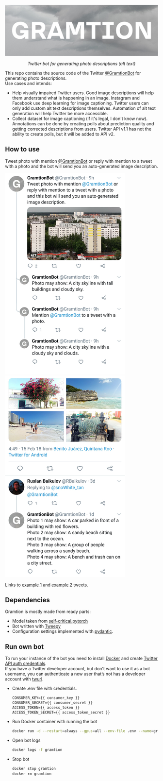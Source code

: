 <p align="center">
  <a href="https://github.com/lRomul/gramtion"><img src="https://raw.githubusercontent.com/lRomul/gramtion/master/pics/gramtion.jpeg" alt="Title GRAMTION on the background of a black and white photo of clouds in the sky"></a>
</p>
<p align="center">
    <em>Twitter bot for generating photo descriptions (alt text)</em>
</p>

This repo contains the source code of the Twitter [@GramtionBot](https://twitter.com/GramtionBot) for generating photo descriptions.  
Use cases and intends: 
* Help visually impaired Twitter users. 
Good image descriptions will help them understand what is happening in an image. 
Instagram and Facebook use deep learning for image captioning. 
Twitter users can only add custom alt text descriptions themselves. 
Automation of alt text generation will help Twitter be more accessible. 
* Collect dataset for image captioning (if it's legal, I don't know now). 
Annotations can be done by creating polls about prediction quality and getting corrected descriptions from users. 
Twitter API v1.1 has not the ability to create polls, but it will be added to API v2. 

## How to use

Tweet photo with mention [@GramtionBot](https://twitter.com/GramtionBot) or reply with mention to a tweet with a photo and the bot will send you an auto-generated image description.

![example 1](pics/example1.jpeg) ![example 2](pics/example2.jpeg)

Links to [example 1](https://twitter.com/GramtionBot/status/1318674709874118656) and [example 2](https://twitter.com/snoWhite_tan/status/963953292383580165) tweets.

## Dependencies
Gramtion is mostly made from ready parts:
* Model taken from [self-critical.pytorch](https://github.com/ruotianluo/self-critical.pytorch)
* Bot written with [Tweepy](https://github.com/tweepy/tweepy)
* Configuration settings implemented with [pydantic](https://github.com/samuelcolvin/pydantic/).

## Run own bot

To run your instance of the bot you need to install [Docker](https://www.docker.com/) and create [Twitter API auth credentials](https://realpython.com/twitter-bot-python-tweepy/#creating-twitter-api-authentication-credentials).  
If you have a Twitter developer account, but don't want to use it as a bot username, you can authenticate a new user that’s not has a developer account with [twurl](https://github.com/twitter/twurl).

* Create .env file with credentials. 

    ```
    CONSUMER_KEY={{ consumer_key }}
    CONSUMER_SECRET={{ consumer_secret }}
    ACCESS_TOKEN={{ access_token }}
    ACCESS_TOKEN_SECRET={{ access_token_secret }}
    ```

* Run Docker container with running the bot  

    ```bash
    docker run -d --restart=always --gpus=all --env-file .env --name=gramtion ghcr.io/lromul/gramtion:0.0.2
    ```

* Open bot logs 

    ```bash
    docker logs -f gramtion
    ```

* Stop bot

    ```bash
    docker stop gramtion
    docker rm gramtion
    ```
